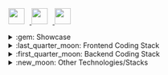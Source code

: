 <div>
  <a href="https://vaulthunters.gg/armory/iGoodie" title="Vault Hunters Armory">
    <img width="32px" src="https://github.com/iGoodie/iGoodie/assets/8591785/1298c8a3-c123-444f-8696-e2a08fcc07fc" style="padding-right:10px;" />
  </a>
  <a href="https://gw2efficiency.com/account/character/Victor%20Augustus/share?filter.buildTab=3&filter.equipmentTab=2" title="Guild Wars 2 Main Character">
    <img width="32px" src="https://github.com/iGoodie/iGoodie/assets/8591785/914007f2-5f8a-4de1-bfab-3adcd576379d" style="padding-right:10px;" />
  </a>
  <a href="https://typehero.dev/@iGoodie" title="TypeHero Profile">
    <img width="32px" src="https://github.com/iGoodie/iGoodie/assets/8591785/b53fa9b3-d804-4cfe-8083-9b36b259fcfe" style="padding-right:10px;" />
  </a>
</div>


<p></p>

<details>
  <summary>:gem: Showcase</summary>
  
  ### Websites
  * :gem: [VaultHunters.gg](https://vaulthunters.gg/) - Fullstack • *(NestJS backend, ReactJS frontend)*
  * :gem: [VaultHunters.gg Armory](https://vaulthunters.gg/armory) - Backend and GameServer Worker • *(NestJS backend, Java GameServer worker)*
  * :gem: [MinecraftAuth.me](https://minecraftauth.me/) - Frontend • *(Pebble template engine)*
  * :gem: [IEC Online Exams](https://www.figma.com/file/uR9VORXYWEs2h1WuR55lia/iec-showcase?type=design&node-id=0%3A1&t=fuJUmENxXeDI3AfW-1) - Fullstack • A private online exam CMS and exam session backend *(NestJS backend, ReactJS + Reactstrap frontend)*
  
  ### Open-source Projects/Frameworks/Boilerplates
  * :gem: [The Spawn Project (TSL)](https://github.com/TheSpawnProject) - A ruleset handling engine & markup/config language (called [TSL](https://github.com/TheSpawnProject/TheSpawnLanguage/blob/master/specifications/TSL2.0.0.md))
  * :gem: [TwitchSpawn (TSL)](https://github.com/iGoodie/TwitchSpawn) - Older version of The Spawn Project, implemented as a Minecraft mod only
  * :gem: [The Spawn Language VSCode Extension](https://marketplace.visualstudio.com/items?itemName=iGoodie.tsl) - A VSCode extension to assist TSL ruleset creation with its TSL-LSP implementation
  * :gem: [RuntimeGoodies](https://github.com/iGoodie/RuntimeGoodies) - Java configuration de/serialization ORM library, with an auto-fixing attempt twist
  * :gem: [Monorepo Networker](https://github.com/CoconutGoodie/monorepo-networker) - An IPC messages management tool, intended for monorepos like Figma plugins and FiveM scripts
  * :gem: [Figma Plugin Boilerplate: React + Vite](https://github.com/CoconutGoodie/figma-plugin-react-vite) - A figma plugin boilerplate, that simplifies building plugins with React + Vite
  * :gem: [Arcdps Updater](https://github.com/iGoodie/ArcDPS_Updater_DX11) - An updater client for [Arcdps (DX11 update)](https://www.deltaconnected.com/arcdps/), which is a Guild Wars 2 add-on
  * :gem: [Sarma](https://github.com/bos-isler/sarma) - A lightweight chat message token parser written in Typescript
  * :gem: [paper-editor](https://github.com/iGoodie/paper-editor) - An extensible print-ready paper editor core, intended to be mainly used in one of my freelance commissions
</details>

<details>
  <summary>:last_quarter_moon: Frontend Coding Stack</summary>
  
  \
  (:star:: Frequently used; :cyclone:: Has knowledge to use with ease; :herb:: Has a limited knowledge)

  ### Dev Tools
  * :star: [Typescript](https://www.typescriptlang.org/) - Type safe Javascript transpiler
  * :star: [React](https://react.dev/) - Frontend VDOM framework
  * :star: [React Router 6](https://reactrouter.com/en/6.11.1) - Routing mechanism for React apps
  * :star: [Zustand](https://github.com/pmndrs/zustand) - Global state management
  * :star: [Redux with RTK](https://redux-toolkit.js.org/) - Global state management
  * :star: [Redux-persist](https://github.com/rt2zz/redux-persist) - Global state de/hydration for the projects I use RTK
  * :star: [Axios](https://axios-http.com/) - HTTP/S client for API integrations
  * :star: [Socket.IO](https://socket.io/) - Websocket integrations
  * :star: [GraphQL](https://graphql.org/) - When backend exposes a GQL API (A query language as a protocol between backend and frontend apps )
  * :star: [Apollo Client](https://www.apollographql.com/docs/react/) - An amazingly easy GraphQL Client, that I use with React apps
  * :cyclone: [Handlebars.js](https://handlebarsjs.com/) - A template render engine, which comes in handy when storing mail templates as an artifact
  * :cyclone: [Pebble](https://pebbletemplates.io/) - A Java template render engine
  * :cyclone: [P5.js](https://p5js.org/) - A very high level GL canvas, pretty good for 2D draw contexts
  * :cyclone: [Three.js](https://threejs.org/) - A very high level GL canvas, pretty good for 3D draw contexts
  * :herb: [WebGL](https://www.khronos.org/webgl/) - OpenGL wrapper that works on web
  
  ### Stylesheet Tools
  * :star: [Sass](https://sass-lang.com/) - CSS transpiler with awesome syntactic sugars
  * :star: [TailwindCSS](https://tailwindcss.com/) - A CSS toolkit/library
  * :cyclone: [Bootstrap](https://getbootstrap.com/) - A CSS toolkit/library
  
  ### Build-time Tools
  * :star: [Vite](https://vitejs.dev/) - Build pipe and bundling stuff, both for Web apps and Figma plugins
  * :star: [Tauri](https://tauri.app/) - Builder and bundler for Desktop apps
  * :cyclone: [Electron](https://www.electronjs.org/) - Builder and bundler for Desktop apps
  * :cyclone: [ESLint](https://eslint.org/) - Linter for JS projects
  
  ### Testing Tools
  * :star: [Vitest](https://vitest.dev/) - Testing with blazing-fast Vite speed
  * :star: [Jest](https://jestjs.io/) - Simple testing framework
  
</details>

<details>
  <summary>:first_quarter_moon: Backend Coding Stack</summary>
  
  \
  (:star:: Frequently used; :cyclone:: Has knowledge to use with ease; :herb:: Has a limited knowledge)
    
  ### Dev Tools
  * :star: [Typescript](https://www.typescriptlang.org/) - Type safe Javascript transpiler
  * :star: [NodeJS](https://nodejs.org/) - Javascript runtime environment
  * :star: [NestJS](https://nestjs.com/) - A very powerful backend framework
  * :star: [Socket.IO](https://socket.io/) - Websocket integrations
  * :star: [Mongoose](https://mongoosejs.com/) - An ORM for Mongo driver
  * :star: [LokiJS](https://github.com/techfort/LokiJS) - In-memory database implementation
  * :cyclone: [Strapi](https://strapi.io/) - An Open-source React CMS, which I often use when I need a fast CMS implementation
  * :cyclone: [Sequelize](https://sequelize.org/) - An abstracted ORM library, works with most of the SQL DBMS'
  * :cyclone: [Redis](https://redis.io/) - In-memory data store, generally comes in handy when I need to cache stuff
  * :cyclone: [Firebase](https://firebase.google.com/) - An app development platform, which I generally use when I need a quick diff pubsub database solution
  * :cyclone: [RabbitMQ](https://www.rabbitmq.com/) - Message queueing tool, which I mostly use as an IPC barebone
  * :cyclone: [Handlebars.js](https://handlebarsjs.com/) - A template render engine, which comes in handy when storing mail templates as an artifact
  * :cyclone: [Express](https://expressjs.com/) - A barebones of a HTTP/S backend framework
  * :cyclone: [FeathersJS](https://feathersjs.com/) - A backend framework
  * :herb: [Fastify](https://www.fastify.io/) - Sort of *a faster Express*, I generally use it to fasten up NestJS' underlying transports
  * :herb: [Docker](https://www.docker.com/) - An OS-level virtualization tool, that I generally use to run development database images
  
  ### Database Management Systems
  * :star: [MongoDB](https://www.mongodb.com/) - My all-times favourite NoSQL DBMS
  * :cyclone: [MySQL](https://www.mysql.com/) - When I need an SQL DBMS, I prefer this one
  
  ### Build-time Tools
  * :star: [NestJS-CLI](https://github.com/nestjs/nest-cli) - Since I use NestJS very often, I use its CLI to build NestJS projects
  * :star: [Gulp.js](https://gulpjs.com/) - Task automation tool like Gradle
</details>

<details>
  <summary>:new_moon: Other Technologies/Stacks</summary>
  
  \
  (:star:: Frequently used; :cyclone:: Has knowledge to use with ease; :herb:: Has a limited knowledge)

  ### Minecraft/Java
  * :star: [Minecraft Forge](https://forums.minecraftforge.net/) - A Minecraft mod development platform
  * :star: [Minecraft Architectury](https://docs.architectury.dev/start) - A Minecraft mod development platform, that exports cross-platform builds
  * :star: [Gradle](https://gradle.org/) - A build tool for Java projects
  * :star: [JUnit](https://junit.org/junit5/) - A testing framework for Java
  
  ### IDE's I Use
  * :star: [Visual Studio Code](https://code.visualstudio.com/) - A very customizable IDE, which I mainly use to develop JS-related projects
  * :star: [IntelliJ IDEA](https://www.jetbrains.com/idea/) - A Java focused IDE, which I basically use for every Java code piece I write
  * :cyclone: [Eclipse](https://www.eclipse.org/) - A Java focused IDE with high customizability. I used to use it, when I was studying university lectures
  
  ### Linguistics
  * :star: [lsp4j](https://github.com/eclipse-lsp4j/lsp4j) - A Language Server Protocol (LSP) framework for Java, which I mainly use while developing [TSL VSCode extension](https://marketplace.visualstudio.com/items?itemName=iGoodie.tsl)
  * :cyclone: [Antlr4](https://www.antlr.org/) - A language recognition tool, which has its own syntax and generates parsers
</details>
